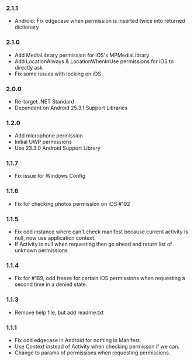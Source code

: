 ### 2.1.1
* Android: Fix edgecase when permission is inserted twice into returned dictionary

### 2.1.0
* Add MediaLibrary permission for iOS's MPMediaLibrary
* Add LocationAlways & LocationWhenInUse permissions for iOS to directly ask
* Fix some issues with locking on iOS

### 2.0.0
* Re-target .NET Standard
* Dependent on Android 25.3.1 Support Libraries

### 1.2.0
* Add microphone permission
* Initial UWP permissions
* Use 23.3.0 Android Support Library

### 1.1.7
* Fix issue for Windows Config

###  1.1.6
* Fix for checking photos permission on iOS #192

### 1.1.5
* Fix odd instance where can't check manifest because current activity is null, now use application context.
* If Activity is null when requesting then go ahead and return list of unknown permissions

### 1.1.4
* Fix for #169, odd freeze for certain iOS permissions when requesting a second time in a denied state.

### 1.1.3
* Remove help file, but add readme.txt

### 1.1.1
* Fix odd edgecase in Android for nothing in Manifest.
* Use Context instead of Activity when checking permisson if we can.
* Change to params of permissions when requesting permissions.
